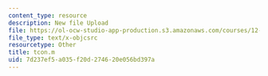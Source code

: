 ```yaml
---
content_type: resource
description: New file Upload
file: https://ol-ocw-studio-app-production.s3.amazonaws.com/courses/12-811-tropical-meteorology-spring-2011/7d237ef5a035f20d274620e056bd397a_tcon.m
file_type: text/x-objcsrc
resourcetype: Other
title: tcon.m
uid: 7d237ef5-a035-f20d-2746-20e056bd397a
---
```

